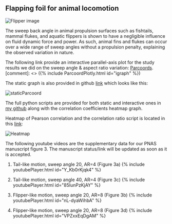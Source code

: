 ## Flapping foil for animal locomotion

![Flipper image](https://andhini.github.io/Flapping-foils/flipper.png)

The sweep back angle in animal propulsion surfaces such as fishtails, mammal flukes, and aquatic flippers is shown to have a negligible influence on fluid dynamic force and power. As such, animal fins and flukes can occur over a wide range of sweep angles without a propulsion penalty, explaining the observed variation in nature.

The following link provide an interactive parallel-axis plot for the study results we did on the sweep angle & aspect ratio variation: [Parcoords](https://andhini.github.io/Flapping-foils/Parallel-Coordinate_SweepAngle/parallel_plotly.html). 
[comment]: <> ({% include ParcoordPlotly.html id="igraph" %})

The static graph is also provided in github [link](https://andhini.github.io/Flapping-foils/Parallel-Coordinate_SweepAngle/ParallelPlot_MatplotlibVersion.png) which looks like this:

![staticParcoord](https://andhini.github.io/Flapping-foils/Parallel-Coordinate_SweepAngle/ParallelPlot_MatplotlibVersion.png)

The full python scripts are provided for both static and interactive ones in [my github](https://github.com/andhini/Flapping-foils/tree/master/Parallel-Coordinate_SweepAngle) along with the correlation coefficients heatmap graph.

Heatmap of Pearson correlation and the correlation ratio script is located in this [link](https://github.com/andhini/Flapping-foils/tree/master/Heatmap_correlation):

![Heatmap](https://andhini.github.io/Flapping-foils/Heatmap_correlation/Heatmap_Correlation.png)

The following youtube videos are the supplementary data for our PNAS manuscript figure 3. The manuscript status/link will be updated as soon as it is accepted. 

1. Tail-like motion, sweep angle 20, AR=4 (Figure 3a)
{% include youtubePlayer.html id="Y_Kb0rKjqk4" %}


2. Tail-like motion, sweep angle 40, AR=4 (Figure 3c)
{% include youtubePlayer.html id="85lunPzKjAY" %}


3. Flipper-like motion, sweep angle 20, AR=8 (Figure 3b)
{% include youtubePlayer.html id="nL-dyaWihbA" %}


4. Flipper-like motion, sweep angle 20, AR=8 (Figure 3d)
{% include youtubePlayer.html id="VPZxxEqDgAM" %}
